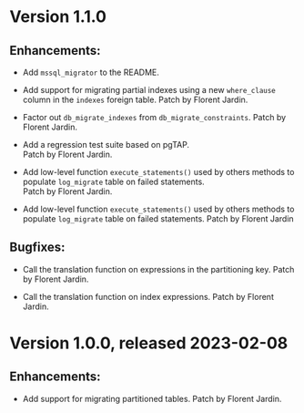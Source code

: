 # Version 1.1.0 #

## Enhancements: ##

- Add `mssql_migrator` to the README.

- Add support for migrating partial indexes using a new `where_clause` column
  in the `indexes` foreign table.
  Patch by Florent Jardin.

- Factor out `db_migrate_indexes` from `db_migrate_constraints`.
  Patch by Florent Jardin.

- Add a regression test suite based on pgTAP.  
  Patch by Florent Jardin.

- Add low-level function `execute_statements()` used by others methods to
  populate `log_migrate` table on failed statements.  
  Patch by Florent Jardin.

- Add low-level function `execute_statements()` used by others methods to
  populate `log_migrate` table on failed statements.
  Patch by Florent Jardin

## Bugfixes: ##

- Call the translation function on expressions in the partitioning key.
  Patch by Florent Jardin.

- Call the translation function on index expressions.
  Patch by Florent Jardin.

# Version 1.0.0, released 2023-02-08 #

## Enhancements: ##

- Add support for migrating partitioned tables.
  Patch by Florent Jardin.
